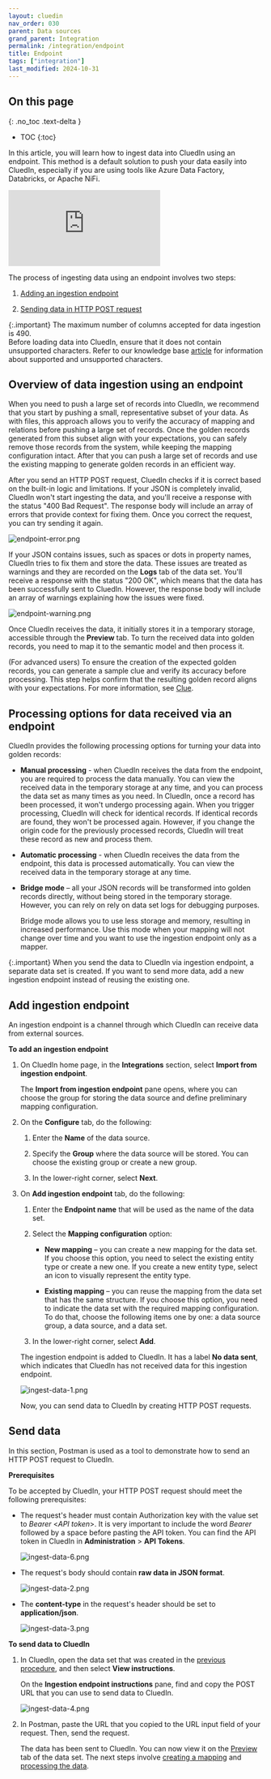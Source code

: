 ```yaml
---
layout: cluedin
nav_order: 030
parent: Data sources
grand_parent: Integration
permalink: /integration/endpoint
title: Endpoint
tags: ["integration"]
last_modified: 2024-10-31
---
```

## On this page
{: .no_toc .text-delta }
- TOC
{:toc}

In this article, you will learn how to ingest data into CluedIn using an endpoint. This method is a default solution to push your data easily into CluedIn, especially if you are using tools like Azure Data Factory, Databricks, or Apache NiFi.

<div class="videoFrame">
<iframe src="https://player.vimeo.com/video/896475765?h=8f20829bc2&amp;badge=0&amp;autopause=0&amp;player_id=0&amp;app_id=58479" frameborder="0" allow="autoplay; fullscreen; picture-in-picture" title="Using an endpoint for data ingestion"></iframe>
</div>

The process of ingesting data using an endpoint involves two steps:

1. [Adding an ingestion endpoint](#add-ingestion-endpoint)

1. [Sending data in HTTP POST request](#send-data)

{:.important}
The maximum number of columns accepted for data ingestion is 490.<br>Before loading data into CluedIn, ensure that it does not contain unsupported characters. Refer to our knowledge base [article](/kb/supported-characters) for information about supported and unsupported characters.

## Overview of data ingestion using an endpoint

When you need to push a large set of records into CluedIn, we recommend that you start by pushing a small, representative subset of your data. As with files, this approach allows you to verify the accuracy of mapping and relations before pushing a large set of records. Once the golden records generated from this subset align with your expectations, you can safely remove those records from the system, while keeping the mapping configuration intact. After that you can push a large set of records and use the existing mapping to generate golden records in an efficient way.

After you send an HTTP POST request, CluedIn checks if it is correct based on the built-in logic and limitations. If your JSON is completely invalid, CluedIn won't start ingesting the data, and you'll receive a response with the status "400 Bad Request". The response body will include an array of errors that provide context for fixing them. Once you correct the request, you can try sending it again.

![endpoint-error.png](../../assets/images/integration/data-sources/endpoint-error.png)

If your JSON contains issues, such as spaces or dots in property names, CluedIn tries to fix them and store the data. These issues are treated as warnings and they are recorded on the **Logs** tab of the data set. You'll receive a response with the status "200 OK", which means that the data has been successfully sent to CluedIn. However, the response body will include an array of warnings explaining how the issues were fixed. 

![endpoint-warning.png](../../assets/images/integration/data-sources/endpoint-warning.png)

Once CluedIn receives the data, it initially stores it in a temporary storage, accessible through the **Preview** tab. To turn the received data into golden records, you need to map it to the semantic model and then process it.

(For advanced users) To ensure the creation of the expected golden records, you can generate a sample clue and verify its accuracy before processing. This step helps confirm that the resulting golden record aligns with your expectations. For more information, see [Clue](/key-terms-and-features/clue-reference).

## Processing options for data received via an endpoint

CluedIn provides the following processing options for turning your data into golden records:

- **Manual processing** - when CluedIn receives the data from the endpoint, you are required to process the data manually. You can view the received data in the temporary storage at any time, and you can process the data set as many times as you need. In CluedIn, once a record has been processed, it won't undergo processing again. When you trigger processing, CluedIn will check for identical records. If identical records are found, they won't be processed again. However, if you change the origin code for the previously processed records, CluedIn will treat these record as new and process them.

- **Automatic processing** - when CluedIn receives the data from the endpoint, this data is processed automatically. You can view the received data in the temporary storage at any time.

- **Bridge mode** – all your JSON records will be transformed into golden records directly, without being stored in the temporary storage. However, you can rely on rely on data set logs for debugging purposes.

    Bridge mode allows you to use less storage and memory, resulting in increased performance. Use this mode when your mapping will not change over time and you want to use the ingestion endpoint only as a mapper.

{:.important}
When you send the data to CluedIn via ingestion endpoint, a separate data set is created. If you want to send more data, add a new ingestion endpoint instead of reusing the existing one.

## Add ingestion endpoint

An ingestion endpoint is a channel through which CluedIn can receive data from external sources.

**To add an ingestion endpoint**

1. On CluedIn home page, in the **Integrations** section, select **Import from ingestion endpoint**.

    The **Import from ingestion endpoint** pane opens, where you can choose the group for storing the data source and define preliminary mapping configuration.

1. On the **Configure** tab,  do the following:

    1. Enter the **Name** of the data source.

    1. Specify the **Group** where the data source will be stored. You can choose the existing group or create a new group.

    1. In the lower-right corner, select **Next**.

1. On **Add ingestion endpoint** tab, do the following:

    1. Enter the **Endpoint name** that will be used as the name of the data set.

    1. Select the **Mapping configuration** option:

        - **New mapping** – you can create a new mapping for the data set. If you choose this option, you need to select the existing entity type or create a new one. If you create a new entity type, select an icon to visually represent the entity type.

        - **Existing mapping** – you can reuse the mapping from the data set that has the same structure. If you choose this option, you need to indicate the data set with the required mapping configuration. To do that, choose the following items one by one: a data source group, a data source, and a data set.

    1. In the lower-right corner, select **Add**.

    The ingestion endpoint is added to CluedIn. It has a label **No data sent**, which indicates that CluedIn has not received data for this ingestion endpoint.

    ![ingest-data-1.png](../../assets/images/integration/data-sources/ingest-data-1.png)

    Now, you can send data to CluedIn by creating HTTP POST requests.

## Send data

In this section, Postman is used as a tool to demonstrate how to send an HTTP POST request to CluedIn.

**Prerequisites**

To be accepted by CluedIn, your HTTP POST request should meet the following prerequisites:

- The request's header must contain Authorization key with the value set to _Bearer_ <_API token_>. It is very important to include the word _Bearer_ followed by a space before pasting the API token. You can find the API token in CluedIn in **Administration** > **API Tokens**.

    ![ingest-data-6.png](../../assets/images/integration/data-sources/ingest-data-6.png)

- The request's body should contain **raw data in JSON format**.

    ![ingest-data-2.png](../../assets/images/integration/data-sources/ingest-data-2.png)

- The **content-type** in the request's header should be set to **application/json**.

    ![ingest-data-3.png](../../assets/images/integration/data-sources/ingest-data-3.png)
 
**To send data to CluedIn**

1. In CluedIn, open the data set that was created in the [previous procedure](#add-ingestion-point), and then select **View instructions**.

    On the **Ingestion endpoint instructions** pane, find and copy the POST URL that you can use to send data to CluedIn.

    ![ingest-data-4.png](../../assets/images/integration/data-sources/ingest-data-4.png)

1. In Postman, paste the URL that you copied to the URL input field of your request. Then, send the request.

    The data has been sent to CluedIn. You can now view it on the [Preview](/integration/additional-operations-on-records/preview) tab of the data set. The next steps involve [creating a mapping](/integration/create-mapping) and [processing the data](/integration/process-data).